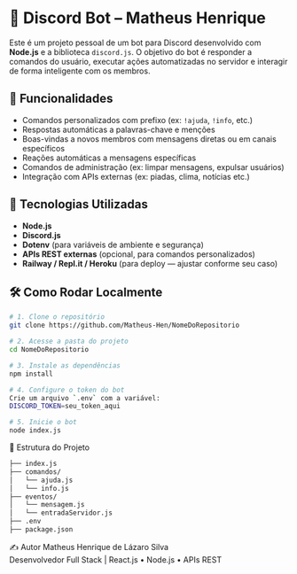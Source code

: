 # 🤖 Discord Bot – Matheus Henrique

Este é um projeto pessoal de um bot para Discord desenvolvido com **Node.js** e a biblioteca `discord.js`. O objetivo do bot é responder a comandos do usuário, executar ações automatizadas no servidor e interagir de forma inteligente com os membros.

## 🚀 Funcionalidades

- Comandos personalizados com prefixo (ex: `!ajuda`, `!info`, etc.)
- Respostas automáticas a palavras-chave e menções
- Boas-vindas a novos membros com mensagens diretas ou em canais específicos
- Reações automáticas a mensagens específicas
- Comandos de administração (ex: limpar mensagens, expulsar usuários)
- Integração com APIs externas (ex: piadas, clima, notícias etc.)

## 🧰 Tecnologias Utilizadas

- **Node.js**
- **Discord.js**
- **Dotenv** (para variáveis de ambiente e segurança)
- **APIs REST externas** (opcional, para comandos personalizados)
- **Railway / Repl.it / Heroku** (para deploy — ajustar conforme seu caso)

## 🛠️ Como Rodar Localmente

```bash
# 1. Clone o repositório
git clone https://github.com/Matheus-Hen/NomeDoRepositorio

# 2. Acesse a pasta do projeto
cd NomeDoRepositorio

# 3. Instale as dependências
npm install

# 4. Configure o token do bot
Crie um arquivo `.env` com a variável:
DISCORD_TOKEN=seu_token_aqui

# 5. Inicie o bot
node index.js
```
📂 Estrutura do Projeto
```bash
├── index.js
├── comandos/
│   └── ajuda.js
│   └── info.js
├── eventos/
│   └── mensagem.js
│   └── entradaServidor.js
├── .env
├── package.json
```

✍️ Autor
Matheus Henrique de Lázaro Silva <br>
Desenvolvedor Full Stack | React.js • Node.js • APIs REST
